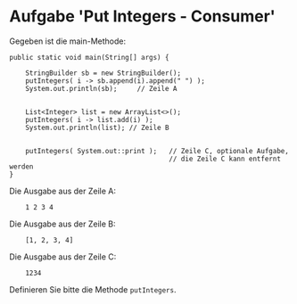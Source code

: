 # Aufgabe 'Put Integers - Consumer'

Gegeben ist die main-Methode:

	public static void main(String[] args) {

		StringBuilder sb = new StringBuilder();
		putIntegers( i -> sb.append(i).append(" ") );
		System.out.println(sb); 	// Zeile A

		
		List<Integer> list = new ArrayList<>();
		putIntegers( i -> list.add(i) );
		System.out.println(list); // Zeile B

		
		putIntegers( System.out::print ); 	// Zeile C, optionale Aufgabe, 
											// die Zeile C kann entfernt werden
	}

Die Ausgabe aus der Zeile A:

		1 2 3 4
		
Die Ausgabe aus der Zeile B:

		[1, 2, 3, 4]

Die Ausgabe aus der Zeile C:

		1234

Definieren Sie bitte die Methode `putIntegers`. 
